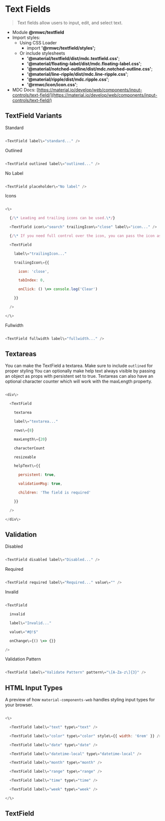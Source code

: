 # Text Fields

> Text fields allow users to input, edit, and select text.

- Module **@rmwc/textfield**
- Import styles:
  - Using CSS Loader
    - import **'@rmwc/textfield/styles';**
  - Or include stylesheets
    - **'@material/textfield/dist/mdc.textfield.css'**;
    - **'@material/floating-label/dist/mdc.floating-label.css'**;
    - **'@material/notched-outline/dist/mdc.notched-outline.css'**;
    - **'@material/line-ripple/dist/mdc.line-ripple.css'**;
    - **'@material/ripple/dist/mdc.ripple.css'**;
    - **'@rmwc/icon/icon.css'**;
- MDC Docs: [https://material.io/develop/web/components/input-controls/text-field/](https://material.io/develop/web/components/input-controls/text-field/)

## TextField Variants

Standard

```js

<TextField label\="standard..." />


```

Outlined

```js

<TextField outlined label\="outlined..." />


```

No Label

```js

<TextField placeholder\="No label" />


```

Icons

```js

<\>

  {/\* Leading and trailing icons can be used.\*/}

  <TextField icon\="search" trailingIcon\="close" label\="icon..." />

  {/\* If you need full control over the icon, you can pass the icon as options with your own props. Dont forget the TabIndex to make it clickable\*/}

  <TextField

    label\="trailingIcon..."

    trailingIcon\={{

      icon: 'close',

      tabIndex: 0,

      onClick: () \=> console.log('Clear')

    }}

  />

</\>


```

Fullwidth

```js

<TextField fullwidth label\="fullwidth..." />


```

## Textareas

You can make the TextField a textarea. Make sure to include `outlined` for proper styling You can optionally make help text always visible by passing an object as props with persistent set to true. Textareas can also have an optional character counter which will work with the maxLength property.

```js

<div\>

  <TextField

    textarea

    label\="textarea..."

    rows\={8}

    maxLength\={20}

    characterCount

    resizeable

    helpText\={{

      persistent: true,

      validationMsg: true,

      children: 'The field is required'

    }}

  />

</div\>


```

## Validation

Disabled

```js

<TextField disabled label\="Disabled..." />


```

Required

```js

<TextField required label\="Required..." value\="" />


```

Invalid

```js

<TextField

  invalid

  label\="Invalid..."

  value\="#@!$"

  onChange\={() \=> {}}

/>


```

Validation Pattern

```js

<TextField label\="Validate Pattern" pattern\="\[A-Za-z\]{3}" />


```

## HTML Input Types

A preview of how `material-components-web` handles styling input types for your browser.

```js

<\>

  <TextField label\="text" type\="text" />

  <TextField label\="color" type\="color" style\={{ width: '6rem' }} />

  <TextField label\="date" type\="date" />

  <TextField label\="datetime-local" type\="datetime-local" />

  <TextField label\="month" type\="month" />

  <TextField label\="range" type\="range" />

  <TextField label\="time" type\="time" />

  <TextField label\="week" type\="week" />

</\>


```

## TextField
